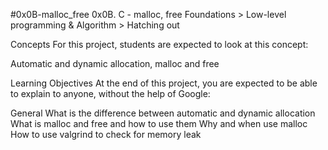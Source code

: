 #0x0B-malloc_free
0x0B. C - malloc, free
 Foundations > Low-level programming & Algorithm > Hatching out

Concepts
For this project, students are expected to look at this concept:

Automatic and dynamic allocation, malloc and free

Learning Objectives
At the end of this project, you are expected to be able to explain to anyone, without the help of Google:

General
What is the difference between automatic and dynamic allocation
What is malloc and free and how to use them
Why and when use malloc
How to use valgrind to check for memory leak